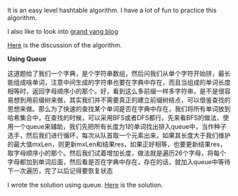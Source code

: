 It is an easy level hashtable algorithm. I have a lot of fun to practice this algorithm. 

I also like to look into [grand yang blog](https://www.cnblogs.com/grandyang/p/4606334.html)<br>

[Here](http://www.cnblogs.com/grandyang/p/7817011.html) is the discussion of the algorithm. 

**Using Queue**<br>

这道题给了我们一个字典，是个字符串数组，然后问我们从单个字符开始拼，最长能组成啥单词，注意中间生成的字符串也要在字典中存在，而且当组成的单词长度相等时，返回字母顺序小的那个。好，看到这么多前缀一样多字符串，是不是很容易想到用前缀树来做，其实我们并不需要真正的建立前缀树结点，可以借鉴查找的思想来做。那么为了快速的查找某个单词是否在字典中存在，我们将所有单词放到哈希集合中，在查找的时候，可以采用BFS或者DFS都行。先来看BFS的做法，使用一个queue来辅助，我们先把所有长度为1的单词找出排入queue中，当作种子选手，然后我们进行循环，每次从队首取一个元素出来，如果其长度大于我们维护的最大值mxLen，则更新mxLen和结果res，如果正好相等，也要更新结果res，取字母顺序小的那个。然后我们试着增加长度，做法就是遍历26个字母，将每个字母都加到单词后面，然后看是否在字典中存在，存在的话，就加入queue中等待下一次遍历，完了以后记得要恢复状态

I wrote the solution using queue. [Here](https://github.com/jianminchen/Leetcode_Julia/blob/master/By%20Algorithms/Leetcode%20720%20Find%20longest%20word%20in%20dictionary/720%20longest%20word%20in%20dictionary%20-%20using%20queue.cs) is the solution. <br>
